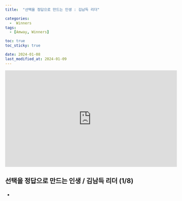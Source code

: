 ```yaml
---
title:  "선택을 정답으로 만드는 인생 : 김남득 리더" 

categories:
  -  Winners
tags:
  - [Amway, Winners]

toc: true
toc_sticky: true

date: 2024-01-08
last_modified_at: 2024-01-09
---
```


<iframe width="560" height="315" src="https://www.youtube.com/embed/4g1sxXaohbg?si=h9c5uIoUd1AVLMTq" title="YouTube video player" frameborder="0" allow="accelerometer; autoplay; clipboard-write; encrypted-media; gyroscope; picture-in-picture; web-share" allowfullscreen></iframe>


## 선택을 정답으로 만드는 인생 / 김남득 리더 (1/8)
###
+ 